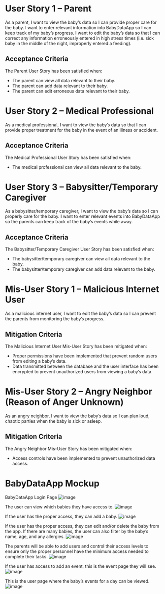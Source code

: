 # User Story 1 – Parent
As a parent, I want to view the baby’s data so I can provide proper care for the baby. I want to enter relevant information into BabyDataApp so I can keep track of my baby’s progress. I want to edit the baby’s data so that I can correct any information erroneously entered in high stress times (i.e. sick baby in the middle of the night, improperly entered a feeding).
## Acceptance Criteria
The Parent User Story has been satisfied when:
-	The parent can view all data relevant to their baby.
-	The parent can add data relevant to their baby.
-	The parent can edit erroneous data relevant to their baby.

# User Story 2 – Medical Professional
As a medical professional, I want to view the baby’s data so that I can provide proper treatment for the baby in the event of an illness or accident.
## Acceptance Criteria
The Medical Professional User Story has been satisfied when:
-	The medical professional can view all data relevant to the baby.

# User Story 3 – Babysitter/Temporary Caregiver
As a babysitter/temporary caregiver, I want to view the baby’s data so I can properly care for the baby. I want to enter relevant events into BabyDataApp so the parents can keep track of the baby’s events while away.
## Acceptance Criteria
The Babysitter/Temporary Caregiver User Story has been satisfied when:
-	The babysitter/temporary caregiver can view all data relevant to the baby.
-	The babysitter/temporary caregiver can add data relevant to the baby.

# Mis-User Story 1 – Malicious Internet User
As a malicious internet user, I want to edit the baby’s data so I can prevent the parents from monitoring the baby’s progress.
## Mitigation Criteria
The Malicious Internet User Mis-User Story has been mitigated when:
-	Proper permissions have been implemented that prevent random users from editing a baby’s data.
-	Data transmitted between the database and the user interface has been encrypted to prevent unauthorized users from viewing a baby’s data.

# Mis-User Story 2 – Angry Neighbor (Reason of Anger Unknown)
As an angry neighbor, I want to view the baby’s data so I can plan loud, chaotic parties when the baby is sick or asleep.
## Mitigation Criteria
The Angry Neighbor Mis-User Story has been mitigated when:
-	Access controls have been implemented to prevent unauthorized data access.

# BabyDataApp Mockup
BabyDataApp Login Page
![image](https://github.com/user-attachments/assets/f39869d2-0630-47dc-83d8-a8447299e81f)

The user can view which babies they have access to.
![image](https://github.com/user-attachments/assets/caad8449-28a2-456f-b613-6d0427b6a136)

If the user has the proper access, they can add a baby.
![image](https://github.com/user-attachments/assets/fcc52e34-4a0f-4bc7-8d93-f87bedfd8420)

If the user has the proper access, they can edit and/or delete the baby from the app. If there are many babies, the user can also filter by the baby’s name, age, and any allergies.
![image](https://github.com/user-attachments/assets/2253c723-2717-46b9-8cdb-faef1c53d091)
 
The parents will be able to add users and control their access levels to ensure only the proper personnel have the minimum access needed to complete their tasks.
![image](https://github.com/user-attachments/assets/30a42bdd-bef3-4db7-a4c0-abe321a52c74)

If the user has access to add an event, this is the event page they will see.  
![image](https://github.com/user-attachments/assets/2a0fff10-621c-46ea-9d38-321aab1a1e74)

This is the user page where the baby’s events for a day can be viewed.
![image](https://github.com/user-attachments/assets/113db9c7-0271-4094-a010-3466f1a42a75)


